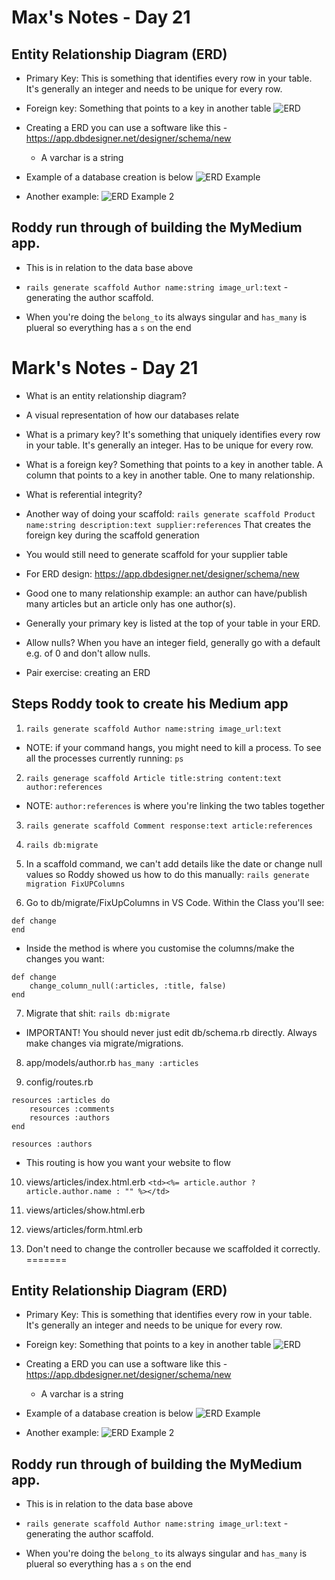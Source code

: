 # Max's Notes - Day 21
## Entity Relationship Diagram (ERD)
- Primary Key: This is something that identifies every row in your table. It's generally an integer and needs to be unique for every row.
- Foreign key: Something that points to a key in another table
![ERD](https://d2slcw3kip6qmk.cloudfront.net/marketing/pages/chart/examples/erdiagramexample.png)

- Creating a ERD you can use a software like this - https://app.dbdesigner.net/designer/schema/new
  - A varchar is a string
- Example of a database creation is below 
![ERD Example](./dataBase_example.png)
- Another example:
![ERD Example 2](./index.png)

## Roddy run through of building the MyMedium app. 
- This is in relation to the data base above

- `rails generate scaffold Author name:string image_url:text` - generating the author scaffold.
- When you're doing the `belong_to` its always singular and `has_many` is plueral so everything has a `s` on the end


# Mark's Notes - Day 21

- What is an entity relationship diagram?
- A visual representation of how our databases relate
- What is a primary key? It's something that uniquely identifies every row in your table. It's generally an integer. Has to be unique for every row.
- What is a foreign key? Something that points to a key in another table. A column that points to a key in another table. One to many relationship.
- What is referential integrity?
- Another way of doing your scaffold: `rails generate scaffold Product name:string description:text supplier:references` That creates the foreign key during the scaffold generation
- You would still need to generate scaffold for your supplier table
- For ERD design: https://app.dbdesigner.net/designer/schema/new
- Good one to many relationship example: an author can have/publish many articles but an article only has one author(s).
- Generally your primary key is listed at the top of your table in your ERD.
- Allow nulls? When you have an integer field, generally go with a default e.g. of 0 and don't allow nulls.

- Pair exercise: creating an ERD

## Steps Roddy took to create his Medium app

1. `rails generate scaffold Author name:string image_url:text`
- NOTE: if your command hangs, you might need to kill a process. To see all the processes currently running: `ps` 

2. `rails generage scaffold Article title:string content:text author:references`
- NOTE: `author:references` is where you're linking the two tables together

3. `rails generate scaffold Comment response:text article:references`

4. `rails db:migrate`

5. In a scaffold command, we can't add details like the date or change null values so Roddy showed us how to do this manually: `rails generate migration FixUPColumns`

6. Go to db/migrate/FixUpColumns in VS Code. Within the Class you'll see:
```
def change
end
```
- Inside the method is where you customise the columns/make the changes you want:
```
def change
	change_column_null(:articles, :title, false)
end
```

7. Migrate that shit: `rails db:migrate` 
- IMPORTANT! You should never just edit db/schema.rb directly. Always make changes via migrate/migrations.

8. app/models/author.rb
`has_many :articles`

9. config/routes.rb
```
resources :articles do
	resources :comments
	resources :authors
end

resources :authors
```
- This routing is how you want your website to flow

10. views/articles/index.html.erb
`<td><%= article.author ? article.author.name : "" %></td>`

11. views/articles/show.html.erb
12. views/articles/form.html.erb

13. Don't need to change the controller because we scaffolded it correctly.
=======
## Entity Relationship Diagram (ERD)
- Primary Key: This is something that identifies every row in your table. It's generally an integer and needs to be unique for every row.
- Foreign key: Something that points to a key in another table
![ERD](https://d2slcw3kip6qmk.cloudfront.net/marketing/pages/chart/examples/erdiagramexample.png)

- Creating a ERD you can use a software like this - https://app.dbdesigner.net/designer/schema/new
  - A varchar is a string
- Example of a database creation is below 
![ERD Example](./dataBase_example.png)
- Another example:
![ERD Example 2](./index.png)

## Roddy run through of building the MyMedium app. 
- This is in relation to the data base above

- `rails generate scaffold Author name:string image_url:text` - generating the author scaffold.
- When you're doing the `belong_to` its always singular and `has_many` is plueral so everything has a `s` on the end
